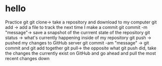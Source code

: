 # hello
Practice git
git clone-> take a repository and download to my computer
git add -> add a file to track the next time I make a commit
git commit -m "message"-> save a snapshot of the currrent state of the repository
git status -> what's currently happening inside of my repository
git push -> pushed my changes to GitHub server
git commit -am "message" -> git commit and git add together
git pull-> the opposite what git push did, take the changes the currently exist on GitHub and go ahead and pull the most recent changes down


